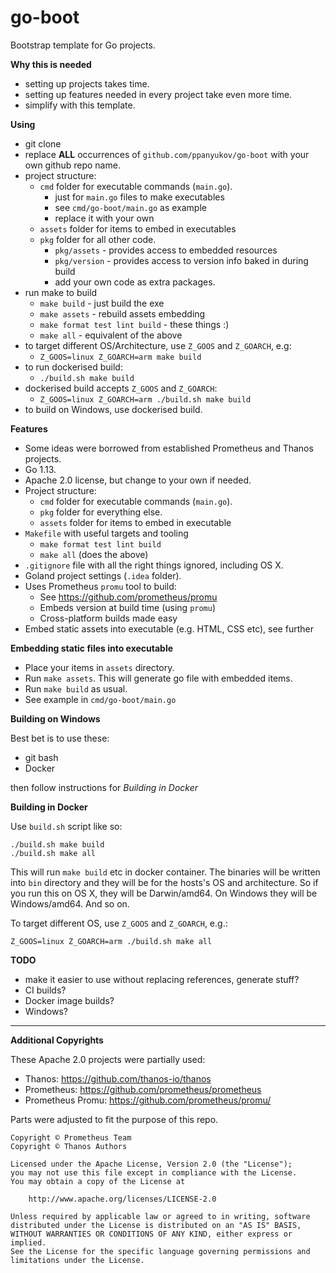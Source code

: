 # go-boot

Bootstrap template for Go projects.

**Why this is needed**

- setting up projects takes time.
- setting up features needed in every project take even more time.
- simplify with this template.


**Using**
- git clone
- replace **ALL** occurrences of `github.com/ppanyukov/go-boot` with your own github repo name.
- project structure: 
    - `cmd` folder for executable commands (`main.go`).
        - just for `main.go` files to make executables
        - see `cmd/go-boot/main.go` as example
        - replace it with your own
    - `assets` folder for items to embed in executables
    - `pkg` folder for all other code.
        - `pkg/assets` - provides access to embedded resources
        - `pkg/version` - provides access to version info baked in during build
        - add your own code as extra packages.
- run make to build
    - `make build` - just build the exe
    - `make assets` - rebuild assets embedding
    - `make format test lint build` - these things :)
    - `make all` - equivalent of the above 
- to target different OS/Architecture, use `Z_GOOS` and `Z_GOARCH`, e.g:
    - `Z_GOOS=linux Z_GOARCH=arm make build`
- to run dockerised build:
    - `./build.sh make build`
- dockerised build accepts `Z_GOOS` and `Z_GOARCH`:
    - `Z_GOOS=linux Z_GOARCH=arm ./build.sh make build`
- to build on Windows, use dockerised build.



**Features**

- Some ideas were borrowed from established Prometheus and Thanos projects.
- Go 1.13.
- Apache 2.0 license, but change to your own if needed.
- Project structure: 
    - `cmd` folder for executable commands (`main.go`).
    - `pkg` folder for everything else.
    - `assets` folder for items to embed in executable
- `Makefile` with useful targets and tooling
    - `make format test lint build`
    - `make all` (does the above)
- `.gitignore` file with all the right things ignored, including OS X.
- Goland project settings (`.idea` folder).
- Uses Prometheus `promu` tool to build:
    - See https://github.com/prometheus/promu 
    - Embeds version at build time (using `promu`)
    - Cross-platform builds made easy
- Embed static assets into executable (e.g. HTML, CSS etc), see further



**Embedding static files into executable**

- Place your items in `assets` directory.
- Run `make assets`. This will generate go file with embedded items.
- Run `make build` as usual.
- See example in `cmd/go-boot/main.go`



**Building on Windows**

Best bet is to use these:

- git bash
- Docker

then follow instructions for *Building in Docker*



**Building in Docker**

Use `build.sh` script like so:

```
./build.sh make build
./build.sh make all
```

This will run `make build` etc in docker container. The binaries will be written into `bin` directory and they will be for the hosts's OS and architecture. So if you run this on OS X, they will be Darwin/amd64. On Windows they will be Windows/amd64. And so on.


To target different OS, use `Z_GOOS` and `Z_GOARCH`, e.g.:

```
Z_GOOS=linux Z_GOARCH=arm ./build.sh make all
```



**TODO**

- make it easier to use without replacing references, generate stuff?
- CI builds?
- Docker image builds?
- Windows?

----

**Additional Copyrights**

These Apache 2.0 projects were partially used:

- Thanos: https://github.com/thanos-io/thanos
- Prometheus: https://github.com/prometheus/prometheus
- Prometheus Promu: https://github.com/prometheus/promu/

Parts were adjusted to fit the purpose of this repo.

```
Copyright © Prometheus Team
Copyright © Thanos Authors

Licensed under the Apache License, Version 2.0 (the "License");
you may not use this file except in compliance with the License.
You may obtain a copy of the License at

    http://www.apache.org/licenses/LICENSE-2.0

Unless required by applicable law or agreed to in writing, software
distributed under the License is distributed on an "AS IS" BASIS,
WITHOUT WARRANTIES OR CONDITIONS OF ANY KIND, either express or implied.
See the License for the specific language governing permissions and
limitations under the License.
```



